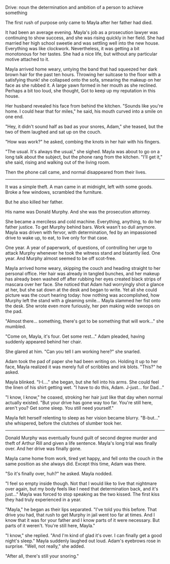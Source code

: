 Drive: noun the determination and ambition of a person to achieve something

The first rush of purpose only came to Mayla after her father had died.

It had been an average evening. Mayla's job as a prosecution lawyer was continuing to show success, and she was rising quickly in her field. She had married her high school sweetie and was settling well into the new house. Everything was like clockwork. Nevertheless, it was getting a bit monotonous for her tastes. She had a nice life, but without any particular motive attached to it.

Mayla arrived home weary, untying the band that had squeezed her dark brown hair for the past ten hours. Throwing her suitcase to the floor with a satisfying thunk! she collapsed onto the sofa, smearing the makeup on her face as she rubbed it. A large yawn formed in her mouth as she reclined. Perhaps a bit too loud, she thought, Got to keep up my reputation in this house.

Her husband revealed his face from behind the kitchen. "Sounds like you're home. I could hear that for miles," he said, his mouth curved into a smile on one end.

"Hey, it didn't sound half as bad as your snores, Adam," she teased, but the two of them laughed and sat up on the couch.

"How was work?" he asked, combing the knots in her hair with his fingers.

"The usual. It's always the usual," she sighed. Mayla was about to go on a long talk about the subject, but the phone rang from the kitchen. "I'll get it," she said, rising and walking out of the living room.

Then the phone call came, and normal disappeared from their lives.

---

It was a simple theft. A man came in at midnight, left with some goods. Broke a few windows, scrambled the furniture.

But he also killed her father.

His name was Donald Murphy. And she was the prosecution attorney.

She became a merciless and cold machine. Everything, anything, to do her father justice. To get Murphy behind bars. Work wasn't so dull anymore. Mayla was driven with fervor, with determination, fed by an impassioned drive to wake up, to eat, to live only for that case.

One year. A year of paperwork, of questions, of controlling her urge to attack Murphy whenever he took the witness stand and blatantly lied. One year. And Murphy almost seemed to be off scot-free.

Mayla arrived home weary, skipping the couch and heading straight to her personal office. Her hair was already in tangled bunches, and her makeup has already been washed off after rubbing her eyes created black strips of mascara over her face. She noticed that Adam had worryingly shot a glance at her, but she sat down at the desk and began to write. Yet all she could picture was the court hearing today: how nothing was accomplished, how Murphy left the stand with a gleaming smile... Mayla slammed her fist onto the desk. She wrote even more furiously, her pen making wide swoops on the pad.

"Almost there... something, there's got to be something that will work..." she mumbled.

"Come on, Mayla, it's four. Get some rest..." Adam pleaded, having suddenly appeared behind her chair.

She glared at him. "Can you tell I am working here?" she snarled.

Adam took the pad of paper she had been writing on. Holding it up to her face, Mayla realized it was merely full of scribbles and ink blots. "This?" he asked.

Mayla blinked. "I-I...." she began, but she fell into his arms. She could feel the linen of his shirt getting wet. "I have to do this, Adam. J-just... for Dad..."

"I know, I know," he coaxed, stroking her hair just like that day when normal actually existed. "But your drive has gone way too far. You're still here, aren't you? Get some sleep. You still need yourself."

Mayla felt herself relenting to sleep as her vision became blurry. "B-but..." she whispered, before the clutches of slumber took her.

---

Donald Murphy was eventually found guilt of second degree murder and theft of Arthur Rill and given a life sentence. Mayla's long trial was finally over. And her drive was finally gone.

Mayla came home from work, tired yet happy, and fell onto the couch in the same position as she always did. Except this time, Adam was there.

"So it's finally over, huh?" he asked. Mayla nodded.

"I feel so empty inside though. Not that I would like to live that nightmare over again, but my body feels like I need that determination back, and it's just..." Mayla was forced to stop speaking as the two kissed. The first kiss they had truly experienced in a year.

"Mayla," he began as their lips separated. "I've told you this before. That drive you had, that rush to get Murphy in jail went too far at times. And I know that it was for your father and I know parts of it were necessary. But parts of it weren't. You're still here, Mayla."

"I know," she replied. "And I'm kind of glad it's over. I can finally get a good night's sleep." Mayla suddenly laughed out loud. Adam's eyebrows rose in surprise. "Well, not really," she added.

"After all, there's still your snoring."

